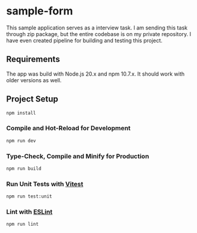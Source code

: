 # sample-form

This sample application serves as a interview task. I am sending this task through zip package, but the entire codebase is on my private repository. I have even created pipeline for building and testing this project.

## Requirements

The app was build with Node.js 20.x and npm 10.7.x. It should work with older versions as well.

## Project Setup

```sh
npm install
```

### Compile and Hot-Reload for Development

```sh
npm run dev
```

### Type-Check, Compile and Minify for Production

```sh
npm run build
```

### Run Unit Tests with [Vitest](https://vitest.dev/)

```sh
npm run test:unit
```

### Lint with [ESLint](https://eslint.org/)

```sh
npm run lint
```
